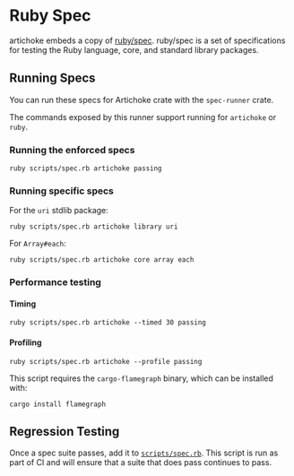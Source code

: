 # Ruby Spec

artichoke embeds a copy of [ruby/spec](/spec-runner/vendor/spec). ruby/spec is a
set of specifications for testing the Ruby language, core, and standard library
packages.

## Running Specs

You can run these specs for Artichoke crate with the `spec-runner` crate.

The commands exposed by this runner support running for `artichoke` or `ruby`.

### Running the enforced specs

```shell
ruby scripts/spec.rb artichoke passing
```

### Running specific specs

For the `uri` stdlib package:

```shell
ruby scripts/spec.rb artichoke library uri
```

For `Array#each`:

```shell
ruby scripts/spec.rb artichoke core array each
```

### Performance testing

#### Timing

```shell
ruby scripts/spec.rb artichoke --timed 30 passing
```

#### Profiling

```shell
ruby scripts/spec.rb artichoke --profile passing
```

This script requires the `cargo-flamegraph` binary, which can be installed with:

```shell
cargo install flamegraph
```

## Regression Testing

Once a spec suite passes, add it to [`scripts/spec.rb`](/scripts/spec.rb). This
script is run as part of CI and will ensure that a suite that does pass
continues to pass.
